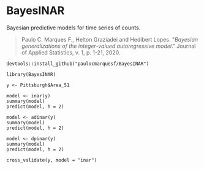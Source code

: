 # BayesINAR

Bayesian predictive models for time series of counts.

> Paulo C. Marques F., Helton Graziadei and Hedibert Lopes.
"_Bayesian generalizations of the integer-valued autoregressive model_."
Journal of Applied Statistics, v. 1, p. 1-21, 2020.

```
devtools::install_github("paulocmarquesf/BayesINAR")

library(BayesINAR)

y <- Pittsburgh$Area_51

model <- inar(y)
summary(model)
predict(model, h = 2)

model <- adinar(y)
summary(model)
predict(model, h = 2)

model <- dpinar(y)
summary(model)
predict(model, h = 2)

cross_validate(y, model = "inar")
```
